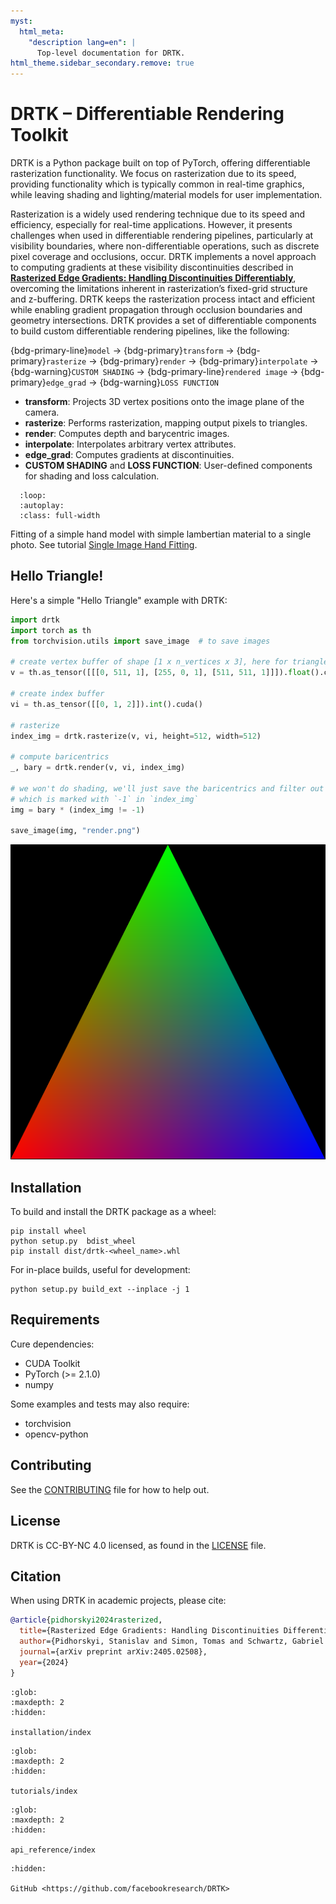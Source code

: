 ```yaml
---
myst:
  html_meta:
    "description lang=en": |
      Top-level documentation for DRTK.
html_theme.sidebar_secondary.remove: true
---
```


# DRTK – Differentiable Rendering Toolkit

DRTK is a Python package built on top of PyTorch, offering differentiable rasterization functionality.
We focus on rasterization due to its speed, providing functionality which is typically common in real-time graphics, while leaving shading and lighting/material models for user implementation.

Rasterization is a widely used rendering technique due to its speed and efficiency, especially for real-time applications.
However, it presents challenges when used in differentiable rendering pipelines, particularly at visibility boundaries, where non-differentiable operations, such as discrete pixel coverage and occlusions, occur.
DRTK implements a novel approach to computing gradients at these visibility discontinuities described in [**Rasterized Edge Gradients: Handling Discontinuities Differentiably**](https://arxiv.org/abs/2405.02508), overcoming the limitations inherent in rasterization’s fixed-grid structure and z-buffering.
DRTK keeps the rasterization process intact and efficient while enabling gradient propagation through occlusion boundaries and geometry intersections.
DRTK provides a set of differentiable components to build custom differentiable rendering pipelines, like the following:

{bdg-primary-line}`model` → {bdg-primary}`transform` → {bdg-primary}`rasterize` → {bdg-primary}`render` → {bdg-primary}`interpolate` → {bdg-warning}`CUSTOM SHADING` → {bdg-primary-line}`rendered image` → {bdg-primary}`edge_grad` → {bdg-warning}`LOSS FUNCTION`

* **transform**: Projects 3D vertex positions onto the image plane of the camera.
* **rasterize**: Performs rasterization, mapping output pixels to triangles.
* **render**: Computes depth and barycentric images.
* **interpolate**: Interpolates arbitrary vertex attributes.
* **edge_grad**: Computes gradients at discontinuities.
* **CUSTOM SHADING** and **LOSS FUNCTION**: User-defined components for shading and loss calculation.

```{video} _static/teaser_video.mp4
  :loop:
  :autoplay:
  :class: full-width
```
Fitting of a simple hand model with simple lambertian material to a single photo. See tutorial [Single Image Hand Fitting](tutorials/DRTK_Tutorial_hand_fitting).


## Hello Triangle!

Here's a simple "Hello Triangle" example with DRTK:
```python
import drtk
import torch as th
from torchvision.utils import save_image  # to save images

# create vertex buffer of shape [1 x n_vertices x 3], here for triangle `n_vertices` == 3
v = th.as_tensor([[[0, 511, 1], [255, 0, 1], [511, 511, 1]]]).float().cuda()

# create index buffer
vi = th.as_tensor([[0, 1, 2]]).int().cuda()

# rasterize
index_img = drtk.rasterize(v, vi, height=512, width=512)

# compute baricentrics
_, bary = drtk.render(v, vi, index_img)

# we won't do shading, we'll just save the baricentrics and filter out the empty region
# which is marked with `-1` in `index_img`
img = bary * (index_img != -1)

save_image(img, "render.png")
```

![hello triangle](/_static/hellow_triangle.png)


## Installation
To build and install the DRTK package as a wheel:
```
pip install wheel
python setup.py  bdist_wheel
pip install dist/drtk-<wheel_name>.whl
```

For in-place builds, useful for development:
```
python setup.py build_ext --inplace -j 1
```


## Requirements
Cure dependencies:
* CUDA Toolkit
* PyTorch (>= 2.1.0)
* numpy

Some examples and tests may also require:
* torchvision
* opencv-python

## Contributing
See the [CONTRIBUTING](https://github.com/facebookresearch/DRTK//blob/main/CONTRIBUTING.md) file for how to help out.

## License
DRTK is CC-BY-NC 4.0 licensed, as found in the [LICENSE](https://github.com/facebookresearch/DRTK//blob/main/LICENSE) file.

## Citation
When using DRTK in academic projects, please cite:
```bibtex
@article{pidhorskyi2024rasterized,
  title={Rasterized Edge Gradients: Handling Discontinuities Differentiably},
  author={Pidhorskyi, Stanislav and Simon, Tomas and Schwartz, Gabriel and Wen, He and Sheikh, Yaser and Saragih, Jason},
  journal={arXiv preprint arXiv:2405.02508},
  year={2024}
}
```

```{toctree}
:glob:
:maxdepth: 2
:hidden:

installation/index
```

```{toctree}
:glob:
:maxdepth: 2
:hidden:

tutorials/index
```

```{toctree}
:glob:
:maxdepth: 2
:hidden:

api_reference/index
```

```{toctree}
:hidden:

GitHub <https://github.com/facebookresearch/DRTK>
```
